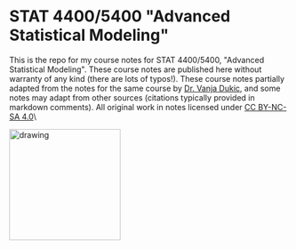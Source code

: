 # STAT 4400/5400 "Advanced Statistical Modeling"

This is the repo for my course notes for STAT 4400/5400, "Advanced Statistical Modeling". These course notes are published here without warranty of any kind (there are lots of typos!). These course notes partially adapted from the notes for the same course by [Dr. Vanja Dukic](https://amath.colorado.edu/faculty/vdukic/4590/index.html), and some notes may adapt from other sources (citations typically provided in markdown comments). All original work in notes licensed under [CC BY-NC-SA 4.0](https://creativecommons.org/licenses/by-nc-sa/4.0/)\


<img src="https://creativecommons.org/images/deed/nc_white_x2.png" alt="drawing" width="200">
